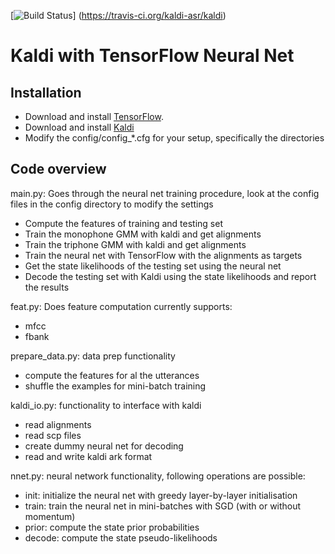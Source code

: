 [![Build Status](https://travis-ci.org/kaldi-asr/kaldi.svg?branch=master)]
(https://travis-ci.org/kaldi-asr/kaldi)

Kaldi with TensorFlow Neural Net
================================

Installation
--------------------------

- Download and install [TensorFlow](https://www.tensorflow.org/versions/0.6.0/get_started/os_setup.html#download-and-setup).
- Download and install [Kaldi](https://github.com/kaldi-asr/kaldi)
- Modify the config/config_*.cfg for your setup, specifically the directories

Code overview
--------------------------

main.py: Goes through the neural net training procedure, look at the config files in the config directory to modify the settings
- Compute the features of training and testing set
- Train the monophone GMM with kaldi and get alignments
- Train the triphone GMM with kaldi and get alignments
- Train the neural net with TensorFlow with the alignments as targets
- Get the state likelihoods of the testing set using the neural net
- Decode the testing set with Kaldi using the state likelihoods and report the results

feat.py: Does feature computation currently supports:
- mfcc
- fbank

prepare_data.py: data prep functionality
- compute the features for al the utterances
- shuffle the examples for mini-batch training

kaldi_io.py: functionality to interface with kaldi
- read alignments
- read scp files
- create dummy neural net for decoding
- read and write kaldi ark format

nnet.py: neural network functionality, following operations are possible:
- init: initialize the neural net with greedy layer-by-layer initialisation
- train: train the neural net in mini-batches with SGD (with or without momentum)
- prior: compute the state prior probabilities
- decode: compute the state pseudo-likelihoods


